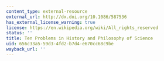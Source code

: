 ```yaml
---
content_type: external-resource
external_url: http://dx.doi.org/10.1086/587536
has_external_license_warning: true
license: https://en.wikipedia.org/wiki/All_rights_reserved
status: ''
title: Ten Problems in History and Philosophy of Science
uid: 656c33a5-59d3-4fd2-b7d4-e670cc68c9be
wayback_url: ''
---
```

